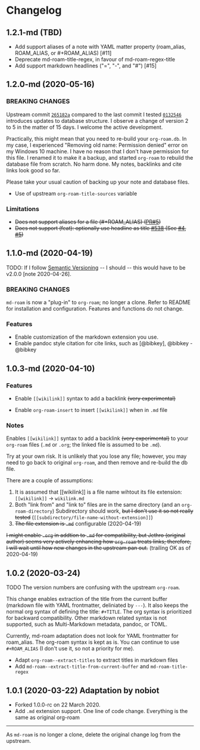 # Changelog

## 1.2.1-md (TBD)
* Add support aliases of a note with YAML matter property (roam_alias, ROAM_ALIAS, or #+ROAM_ALIAS) [#11]
* Deprecate md-roam-title-regex, in favour of md-roam-regex-title
* Add support markdown headlines ("=", "-", and "#") [#15]

## 1.2.0-md (2020-05-16)

### BREAKING CHANGES
Upstream commit [`265182a`](https://github.com/org-roam/org-roam/commit/265182a698be6babcbb11718c2821c747b1cff52) compared to the last commit I tested [`0132546`](https://github.com/org-roam/org-roam/commit/0132546e56eb5cffd6cc52177b6ffbeab0d84743) introduces updates to database structure. I observe a change of version 2 to 5 in the matter of 15 days. I welcome the active development. 

Practically, this might mean that you need to re-build your `org-roam.db`. In my case, I experienced "Removing old name: Permission denied" error on my Windows 10 machine. I have no reason that I don't have permission for this file. I renamed it to make it a backup, and started `org-roam` to rebuild the database file from scratch. No harm done. My notes, backlinks and cite links look good so far. 

Please take your usual caution of backing up your note and database files. 

* Use of upstream `org-roam-title-sources` variable

### Limitations
* ~~Does not support aliases for a file (#+ROAM_ALIAS) ([PR#5](https://github.com/nobiot/md-roam/pull/5))~~
* ~~Does not support (feat): optionally use headline as title [#538](https://github.com/jethrokuan/org-roam/pull/538) (See [#4](https://github.com/nobiot/md-roam/issues/4), [#5](https://github.com/nobiot/md-roam/pull/5))~~ 

## 1.1.0-md (2020-04-19)
TODO: If I follow [Semantic Versioning](https://semver.org/) -- I should -- this would have to be v2.0.0 [note 2020-04-26].

### BREAKING CHANGES
`md-roam` is now a "plug-in" to `org-roam`; no longer a clone. Refer to README for installation and configuration. Features and functions do not change.

### Features

* Enable customization of the markdown extension you use.
* Enable pandoc style citation for cite links, such as [@bibkey], @bibkey -@bibkey

## 1.0.3-md (2020-04-10)

### Features
* Enable `[[wikilink]]` syntax to add a backlink ~~(very experimental)~~

* Enable `org-roam-insert` to insert `[[wikilink]]` when in `.md` file

### Notes
Enables `[[wikilink]]` syntax to add a backlink ~~(very experimental)~~ to your
`org-roam` files (`.md` or `.org`; the linked file is assumed to be `.md`).

Try at your own risk. It is unlikely that you lose any file; however,  you may need to go back to original `org-roam`, and then remove and re-build the db file.

There are a couple of assumptions:

1. It is assumed that [[wikilink]] is a file name wihtout its file extension: `[[wikilink]]` -> `wikilink.md`
2. Both "link from" and "link to" files are in the same directory (and an `org-roam-directory`) Subdirectory should work, ~~but I don't use it so not really tested~~ (`[[subdirectory/file-name-without-extension]]`)
3. ~~The file extension is `.md`~~ configurable (2020-04-19)

~~I might enable `.org` in addtion to `.md` for compatibility, but Jethro (original author) seems very actively enhancing how `org-roam` treats links; therefore, I will wait until how new changes in the upstream pan out.~~ (trailing OK as of 2020-04-19)


## 1.0.2 (2020-03-24)
TODO The version numbers are confusing with the upstream `org-roam`.

This change enables extraction of the title from the current buffer (markdown file with YAML frontmatter, deliniated by `---`). It also keeps the normal org syntax of defining the title: `#+TITLE`. The org syntax is prioritized for backward compatibility. Other markdown related syntax is not supported, such as Multi-Markdown metadata, pandoc, or TOML. 

Currently, md-roam adaptation does not look for YAML frontmatter for roam_alias. The org-roam syntax is kept as is. You can continue to use `#+ROAM_ALIAS` (I don't use it, so not a priority for me).

* Adapt `org-roam--extract-titles` to extract titles in markdown files
* Add `md-roam--extract-title-from-current-buffer` and `md-roam-title-regex`
  

## 1.0.1 (2020-03-22) Adaptation by nobiot

* Forked 1.0.0-rc on 22 March 2020.
* Add `.md` extension support. One line of code change. Everything is the same as original org-roam

---

As `md-roam` is no longer a clone, delete the original change log from the upstream.
